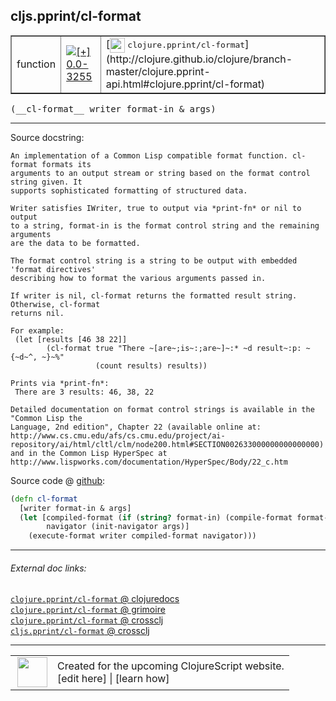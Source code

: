 ## cljs.pprint/cl-format



 <table border="1">
<tr>
<td>function</td>
<td><a href="https://github.com/cljsinfo/cljs-api-docs/tree/0.0-3255"><img valign="middle" alt="[+] 0.0-3255" title="Added in 0.0-3255" src="https://img.shields.io/badge/+-0.0--3255-lightgrey.svg"></a> </td>
<td>
[<img height="24px" valign="middle" src="http://i.imgur.com/1GjPKvB.png"> <samp>clojure.pprint/cl-format</samp>](http://clojure.github.io/clojure/branch-master/clojure.pprint-api.html#clojure.pprint/cl-format)
</td>
</tr>
</table>


 <samp>
(__cl-format__ writer format-in & args)<br>
</samp>

---





Source docstring:

```
An implementation of a Common Lisp compatible format function. cl-format formats its
arguments to an output stream or string based on the format control string given. It
supports sophisticated formatting of structured data.

Writer satisfies IWriter, true to output via *print-fn* or nil to output
to a string, format-in is the format control string and the remaining arguments
are the data to be formatted.

The format control string is a string to be output with embedded 'format directives'
describing how to format the various arguments passed in.

If writer is nil, cl-format returns the formatted result string. Otherwise, cl-format
returns nil.

For example:
 (let [results [46 38 22]]
        (cl-format true "There ~[are~;is~:;are~]~:* ~d result~:p: ~{~d~^, ~}~%"
                   (count results) results))

Prints via *print-fn*:
 There are 3 results: 46, 38, 22

Detailed documentation on format control strings is available in the "Common Lisp the
Language, 2nd edition", Chapter 22 (available online at:
http://www.cs.cmu.edu/afs/cs.cmu.edu/project/ai-repository/ai/html/cltl/clm/node200.html#SECTION002633000000000000000)
and in the Common Lisp HyperSpec at
http://www.lispworks.com/documentation/HyperSpec/Body/22_c.htm
```


Source code @ [github](https://github.com/clojure/clojurescript/blob/r1.7.48/src/main/cljs/cljs/pprint.cljs#L893-L928):

```clj
(defn cl-format
  [writer format-in & args]
  (let [compiled-format (if (string? format-in) (compile-format format-in) format-in)
        navigator (init-navigator args)]
    (execute-format writer compiled-format navigator)))
```

<!--
Repo - tag - source tree - lines:

 <pre>
clojurescript @ r1.7.48
└── src
    └── main
        └── cljs
            └── cljs
                └── <ins>[pprint.cljs:893-928](https://github.com/clojure/clojurescript/blob/r1.7.48/src/main/cljs/cljs/pprint.cljs#L893-L928)</ins>
</pre>

-->

---



###### External doc links:

[`clojure.pprint/cl-format` @ clojuredocs](http://clojuredocs.org/clojure.pprint/cl-format)<br>
[`clojure.pprint/cl-format` @ grimoire](http://conj.io/store/v1/org.clojure/clojure/1.7.0-beta3/clj/clojure.pprint/cl-format/)<br>
[`clojure.pprint/cl-format` @ crossclj](http://crossclj.info/fun/clojure.pprint/cl-format.html)<br>
[`cljs.pprint/cl-format` @ crossclj](http://crossclj.info/fun/cljs.pprint.cljs/cl-format.html)<br>

---

 <table>
<tr><td>
<img valign="middle" align="right" width="48px" src="http://i.imgur.com/Hi20huC.png">
</td><td>
Created for the upcoming ClojureScript website.<br>
[edit here] | [learn how]
</td></tr></table>

[edit here]:https://github.com/cljsinfo/cljs-api-docs/blob/master/cljsdoc/cljs.pprint/cl-format.cljsdoc
[learn how]:https://github.com/cljsinfo/cljs-api-docs/wiki/cljsdoc-files

<!--

This information was too distracting to show to readers, but I'll leave it
commented here since it is helpful to:

- pretty-print the data used to generate this document
- and show how to retrieve that data



The API data for this symbol:

```clj
{:ns "cljs.pprint",
 :name "cl-format",
 :signature ["[writer format-in & args]"],
 :history [["+" "0.0-3255"]],
 :type "function",
 :full-name-encode "cljs.pprint/cl-format",
 :source {:code "(defn cl-format\n  [writer format-in & args]\n  (let [compiled-format (if (string? format-in) (compile-format format-in) format-in)\n        navigator (init-navigator args)]\n    (execute-format writer compiled-format navigator)))",
          :title "Source code",
          :repo "clojurescript",
          :tag "r1.7.48",
          :filename "src/main/cljs/cljs/pprint.cljs",
          :lines [893 928]},
 :full-name "cljs.pprint/cl-format",
 :clj-symbol "clojure.pprint/cl-format",
 :docstring "An implementation of a Common Lisp compatible format function. cl-format formats its\narguments to an output stream or string based on the format control string given. It\nsupports sophisticated formatting of structured data.\n\nWriter satisfies IWriter, true to output via *print-fn* or nil to output\nto a string, format-in is the format control string and the remaining arguments\nare the data to be formatted.\n\nThe format control string is a string to be output with embedded 'format directives'\ndescribing how to format the various arguments passed in.\n\nIf writer is nil, cl-format returns the formatted result string. Otherwise, cl-format\nreturns nil.\n\nFor example:\n (let [results [46 38 22]]\n        (cl-format true \"There ~[are~;is~:;are~]~:* ~d result~:p: ~{~d~^, ~}~%\"\n                   (count results) results))\n\nPrints via *print-fn*:\n There are 3 results: 46, 38, 22\n\nDetailed documentation on format control strings is available in the \"Common Lisp the\nLanguage, 2nd edition\", Chapter 22 (available online at:\nhttp://www.cs.cmu.edu/afs/cs.cmu.edu/project/ai-repository/ai/html/cltl/clm/node200.html#SECTION002633000000000000000)\nand in the Common Lisp HyperSpec at\nhttp://www.lispworks.com/documentation/HyperSpec/Body/22_c.htm"}

```

Retrieve the API data for this symbol:

```clj
;; from Clojure REPL
(require '[clojure.edn :as edn])
(-> (slurp "https://raw.githubusercontent.com/cljsinfo/cljs-api-docs/catalog/cljs-api.edn")
    (edn/read-string)
    (get-in [:symbols "cljs.pprint/cl-format"]))
```

-->
